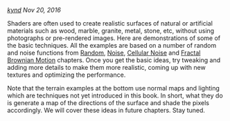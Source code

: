 *[kynd](http://www.kynd.info) Nov 20, 2016*

Shaders are often used to create realistic surfaces of natural or artificial materials such as wood, marble, granite, metal, stone, etc, without using photographs or pre-rendered images. Here are demonstrations of some of the basic techniques. All the examples are based on a number of random and noise functions from [Random](http://thebookofshaders.com/10/), [Noise](http://thebookofshaders.com/11/), [Cellular Noise](http://thebookofshaders.com/12/) and [Fractal Brownian Motion](http://thebookofshaders.com/13/) chapters. Once you get the basic ideas, try tweaking and adding more details to make them more realistic, coming up with new textures and optimizing the performance.

Note that the terrain examples at the bottom use normal maps and lighting which are techniques not yet introduced in this book. In short, what they do is generate a map of the directions of the surface and shade the pixels accordingly. We will cover these ideas in future chapters. Stay tuned.
